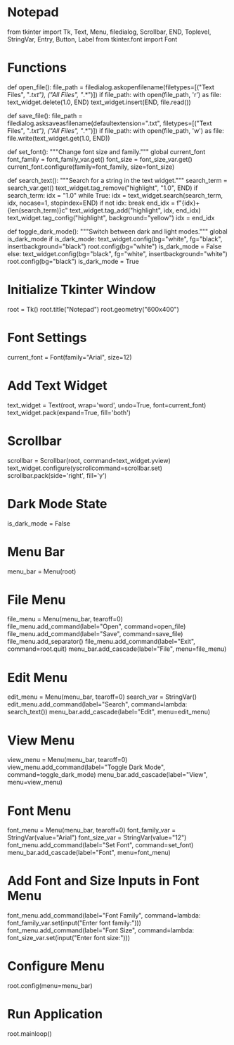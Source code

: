 # Notepad
from tkinter import Tk, Text, Menu, filedialog, Scrollbar, END, Toplevel, StringVar, Entry, Button, Label
from tkinter.font import Font

# Functions
def open_file():
    file_path = filedialog.askopenfilename(filetypes=[("Text Files", "*.txt"), ("All Files", "*.*")])
    if file_path:
        with open(file_path, 'r') as file:
            text_widget.delete(1.0, END)
            text_widget.insert(END, file.read())

def save_file():
    file_path = filedialog.asksaveasfilename(defaultextension=".txt", 
                                             filetypes=[("Text Files", "*.txt"), ("All Files", "*.*")])
    if file_path:
        with open(file_path, 'w') as file:
            file.write(text_widget.get(1.0, END))

def set_font():
    """Change font size and family."""
    global current_font
    font_family = font_family_var.get()
    font_size = font_size_var.get()
    current_font.configure(family=font_family, size=font_size)

def search_text():
    """Search for a string in the text widget."""
    search_term = search_var.get()
    text_widget.tag_remove("highlight", "1.0", END)
    if search_term:
        idx = "1.0"
        while True:
            idx = text_widget.search(search_term, idx, nocase=1, stopindex=END)
            if not idx:
                break
            end_idx = f"{idx}+{len(search_term)}c"
            text_widget.tag_add("highlight", idx, end_idx)
            text_widget.tag_config("highlight", background="yellow")
            idx = end_idx

def toggle_dark_mode():
    """Switch between dark and light modes."""
    global is_dark_mode
    if is_dark_mode:
        text_widget.config(bg="white", fg="black", insertbackground="black")
        root.config(bg="white")
        is_dark_mode = False
    else:
        text_widget.config(bg="black", fg="white", insertbackground="white")
        root.config(bg="black")
        is_dark_mode = True

# Initialize Tkinter Window
root = Tk()
root.title("Notepad")
root.geometry("600x400")

# Font Settings
current_font = Font(family="Arial", size=12)

# Add Text Widget
text_widget = Text(root, wrap='word', undo=True, font=current_font)
text_widget.pack(expand=True, fill='both')

# Scrollbar
scrollbar = Scrollbar(root, command=text_widget.yview)
text_widget.configure(yscrollcommand=scrollbar.set)
scrollbar.pack(side='right', fill='y')

# Dark Mode State
is_dark_mode = False

# Menu Bar
menu_bar = Menu(root)

# File Menu
file_menu = Menu(menu_bar, tearoff=0)
file_menu.add_command(label="Open", command=open_file)
file_menu.add_command(label="Save", command=save_file)
file_menu.add_separator()
file_menu.add_command(label="Exit", command=root.quit)
menu_bar.add_cascade(label="File", menu=file_menu)

# Edit Menu
edit_menu = Menu(menu_bar, tearoff=0)
search_var = StringVar()
edit_menu.add_command(label="Search", command=lambda: search_text())
menu_bar.add_cascade(label="Edit", menu=edit_menu)

# View Menu
view_menu = Menu(menu_bar, tearoff=0)
view_menu.add_command(label="Toggle Dark Mode", command=toggle_dark_mode)
menu_bar.add_cascade(label="View", menu=view_menu)

# Font Menu
font_menu = Menu(menu_bar, tearoff=0)
font_family_var = StringVar(value="Arial")
font_size_var = StringVar(value="12")
font_menu.add_command(label="Set Font", command=set_font)
menu_bar.add_cascade(label="Font", menu=font_menu)

# Add Font and Size Inputs in Font Menu
font_menu.add_command(label="Font Family", command=lambda: font_family_var.set(input("Enter font family:")))
font_menu.add_command(label="Font Size", command=lambda: font_size_var.set(input("Enter font size:")))

# Configure Menu
root.config(menu=menu_bar)

# Run Application
root.mainloop()

